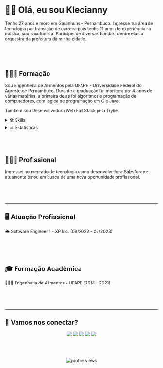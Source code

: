 # 👋🏽 Olá, eu sou Klecianny 

Tenho 27 anos e moro em Garanhuns - Pernambuco. Ingressei na área de tecnologia por transição de carreira pois tenho 11 anos de experiência na música, sou saxofonista. Participei de diversas bandas, dentre elas a orquestra da prefeitura da minha cidade.

<br>
<br>
<br>

## 👩🏽‍🎓 Formação

Sou Engenheira de Alimentos pela UFAPE - Universidade Federal do Agreste de Pernambuco. Durante a graduação fui monitora por 4 anos de várias matérias, a primeira delas foi algoritmos e programação de computadores, com lógica de programação em C e Java.

Também sou Desenvolvedora Web Full Stack pela Trybe.

<details>
<summary>🛠 Skills</summary>
<p>
<div align="center" style="display: inline_block">
<img height="40" width="40" src="https://raw.githubusercontent.com/jmnote/z-icons/master/svg/c.svg"/>
<img height="40" width="40" src="https://cdn.jsdelivr.net/gh/devicons/devicon/icons/java/java-original.svg"/>
<img title="HTML5" alt="HTML" height="40" width="40" src="https://raw.githubusercontent.com/devicons/devicon/master/icons/html5/html5-original.svg">
<img title="CSS3" alt="CSS" height="40" width="40" src="https://raw.githubusercontent.com/devicons/devicon/master/icons/css3/css3-original.svg">
<img title="JavaScript" alt="JavaScript" height="40" width="40" src="https://raw.githubusercontent.com/devicons/devicon/master/icons/javascript/javascript-plain.svg">
<img title="React" alt="React" height="40" width="40" src="https://raw.githubusercontent.com/devicons/devicon/master/icons/react/react-original.svg">
<img title="Redux" alt="redux" height="40" width="40" src="https://raw.githubusercontent.com/devicons/devicon/master/icons/redux/redux-original.svg">
<img title="Jest" alt="Jest" height="40" width="40" src="https://raw.githubusercontent.com/devicons/devicon/master/icons/jest/jest-plain.svg">
<img src="https://testing-library.com/img/logo-large.png" alt="testing-library" width="40" height="40"/>
<img alt="Docker" height="40" width="40" src="https://raw.githubusercontent.com/devicons/devicon/master/icons/docker/docker-original.svg">
<img src="https://cdn.jsdelivr.net/gh/devicons/devicon/icons/mysql/mysql-original.svg" height="40" width="40" />
<img src="https://cdn.jsdelivr.net/gh/devicons/devicon/icons/nodejs/nodejs-original.svg" height="40" width="40" />
<img alt="TypeScript.js" height="40" width="40" src="https://raw.githubusercontent.com/devicons/devicon/master/icons/typescript/typescript-original.svg">
<img src="https://cdn.jsdelivr.net/gh/devicons/devicon/icons/mongodb/mongodb-original.svg" width="40" height="40" />
<img src="https://cdn.jsdelivr.net/gh/devicons/devicon/icons/express/express-original.svg" width="40" height="40" />
<img src="https://cdn.jsdelivr.net/gh/devicons/devicon/icons/mocha/mocha-plain.svg" alt="mocha" height="40" width="40" />
<img src="https://cdn.jsdelivr.net/gh/devicons/devicon/icons/sequelize/sequelize-original.svg" alt="seuelize" height="40" width="40" />
<img src="https://cdn.jsdelivr.net/gh/devicons/devicon/icons/python/python-original.svg" height="40" width="40" />
<img src="https://cdn.jsdelivr.net/gh/devicons/devicon/icons/pytest/pytest-original.svg" height="40" width="40" />
<img src="https://raw.githubusercontent.com/devicons/devicon/master/icons/csharp/csharp-original.svg" alt="csharp" width="40" height="40"/>
<img alt="vercel" height="40px" width="40" src="https://www.svgrepo.com/show/327408/logo-vercel.svg" />
<img alt="heroku" height="40px" width="40" src="https://cdn.jsdelivr.net/gh/devicons/devicon/icons/heroku/heroku-plain.svg" />
<img height="40px" width="40" src="https://cdn.jsdelivr.net/gh/devicons/devicon/icons/trello/trello-plain.svg" />
<img src="https://raw.githubusercontent.com/devicons/devicon/master/icons/linux/linux-original.svg" alt="linux" width="40" height="40" />
<img alt="terminal" height="40px" width="40" src="https://cdn.svgporn.com/logos/terminal.svg" />
<img alt="npm" height="40" width="40" src="https://cdn.jsdelivr.net/gh/devicons/devicon/icons/npm/npm-original-wordmark.svg" />
<img src="https://cdn.jsdelivr.net/gh/devicons/devicon/icons/eslint/eslint-original.svg" alt="eslint" height="40" width="40" />
<img title="Vscode" alt="Vscode" height="40" width="40" src="https://cdn.jsdelivr.net/gh/devicons/devicon/icons/vscode/vscode-original.svg" />
<img src="https://cdn.jsdelivr.net/gh/devicons/devicon/icons/git/git-original.svg" alt="git" height="40" width="40" />
<img title="GitHub" alt="GitHub" height="40" width="40" src="https://cdn.jsdelivr.net/gh/devicons/devicon/icons/github/github-original.svg" />
</div>
</p>
</details>

<details>
<summary>📊 Estatísticas</summary>
<p>
<div align="center">
<a href="https://github.com/Kecbm" title="Kecbm profile">
<img width=396 src="https://github-readme-stats.vercel.app/api/top-langs/?username=Kecbm&hide=c%23,powershell,Mathematica,Ruby,Objective-C,Objective-C%2b%2b,Cuda&title_color=61dafb&text_color=ffffff&icon_color=61dafb&bg_color=20232a&langs_count=8&layout=compact&border_color=61dafb&hide_border=true" /></a>
</div>
</p>
</details>

<br>
<br>
<br>

## 👩🏽‍💻 Profissional

Ingressei no mercado de tecnologia como desenvolvedora Salesforce e atuamente estou em busca de uma nova oportunidade profissional.

<br>
<br>
<br>

----

## 🖥 Atuação Profissional

🌥 Software Engineer 1 - XP Inc. (09/2022 - 03/2023)

<br>
<br>
<br>

## 🎓 Formação Acadêmica

👩🏽‍🔬 Engenharia de Alimentos - UFAPE (2014 - 2021)

<br>
<br>
<br>

----

## 🤝 Vamos nos conectar?

<div align="center" style="display: inline_block">
<a href="https://portfolio-kecbm.vercel.app/" target="_blank"><img src="https://img.shields.io/badge/-Portfólio-06D6A0?style=for-the-badge" target="_blank"></a>
<a href="https://www.linkedin.com/in/kecbm/" target="_blank"><img src="https://img.shields.io/badge/-LinkedIn-%230077B5?style=for-the-badge&logo=linkedin&logoColor=white" target="_blank"></a> 
<a href="https://www.instagram.com/kecbm/" target="_blank"><img src="https://img.shields.io/badge/-Instagram-%23E4405F?style=for-the-badge&logo=instagram&logoColor=white" target="_blank"></a>
<a href="https://twitter.com/Kecbm" target="_blank"><img src="https://img.shields.io/badge/Twitter-1DA1F2?style=for-the-badge&logo=twitter&logoColor=white" target="_blank"></a>
<a href = "mailto:kleciannymelo@gmail.com"><img src="https://img.shields.io/badge/Gmail-C00021?style=for-the-badge&logo=gmail&logoColor=white" target="_blank"></a>
</div>

<br>
<br>
<br>
<br>

<div align="center">
  <img src="https://komarev.com/ghpvc/?username=Kecbm" alt="profile views" />
</div>
